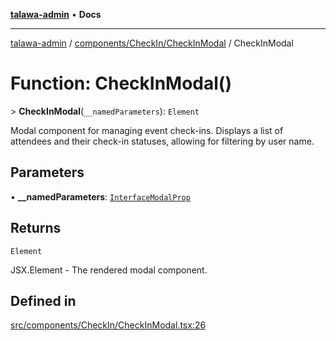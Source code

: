 [**talawa-admin**](../../../../README.md) • **Docs**

***

[talawa-admin](../../../../modules.md) / [components/CheckIn/CheckInModal](../README.md) / CheckInModal

# Function: CheckInModal()

\> **CheckInModal**(`__namedParameters`): `Element`

Modal component for managing event check-ins. Displays a list of attendees
and their check-in statuses, allowing for filtering by user name.

## Parameters

• **\_\_namedParameters**: [`InterfaceModalProp`](../../types/interfaces/InterfaceModalProp.md)

## Returns

`Element`

JSX.Element - The rendered modal component.

## Defined in

[src/components/CheckIn/CheckInModal.tsx:26](https://github.com/PalisadoesFoundation/talawa-admin/blob/d16b95ee179900e8e32a2296f14e948e6caea05b/src/components/CheckIn/CheckInModal.tsx#L26)
